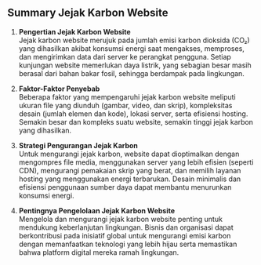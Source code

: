 ## Summary Jejak Karbon Website

1. **Pengertian Jejak Karbon Website**  
   Jejak karbon website merujuk pada jumlah emisi karbon dioksida (CO₂) yang dihasilkan akibat konsumsi energi saat mengakses, memproses, dan mengirimkan data dari server ke perangkat pengguna. Setiap kunjungan website memerlukan daya listrik, yang sebagian besar masih berasal dari bahan bakar fosil, sehingga berdampak pada lingkungan.

2. **Faktor-Faktor Penyebab**  
   Beberapa faktor yang mempengaruhi jejak karbon website meliputi ukuran file yang diunduh (gambar, video, dan skrip), kompleksitas desain (jumlah elemen dan kode), lokasi server, serta efisiensi hosting. Semakin besar dan kompleks suatu website, semakin tinggi jejak karbon yang dihasilkan.

3. **Strategi Pengurangan Jejak Karbon**  
   Untuk mengurangi jejak karbon, website dapat dioptimalkan dengan mengompres file media, menggunakan server yang lebih efisien (seperti CDN), mengurangi pemakaian skrip yang berat, dan memilih layanan hosting yang menggunakan energi terbarukan. Desain minimalis dan efisiensi penggunaan sumber daya dapat membantu menurunkan konsumsi energi.

4. **Pentingnya Pengelolaan Jejak Karbon Website**  
   Mengelola dan mengurangi jejak karbon website penting untuk mendukung keberlanjutan lingkungan. Bisnis dan organisasi dapat berkontribusi pada inisiatif global untuk mengurangi emisi karbon dengan memanfaatkan teknologi yang lebih hijau serta memastikan bahwa platform digital mereka ramah lingkungan.
